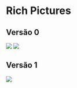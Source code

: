 # Rich Pictures

## Versão 0

<img src="https://raw.githubusercontent.com/Requisitos2-2019/Shazam/master/docs/richPictures/v0/0.1.jpg" />
<img src="https://raw.githubusercontent.com/Requisitos2-2019/Shazam/master/docs/richPictures/v0/0.2.jpg" />

## Versão 1

<img src="https://raw.githubusercontent.com/Requisitos2-2019/Shazam/master/docs/richPictures/v1/1.0.jpg" />